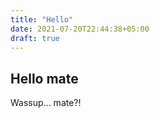 ```yaml
---
title: "Hello"
date: 2021-07-20T22:44:38+05:00
draft: true
---
```


## Hello mate

Wassup... mate?!
